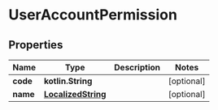 
# UserAccountPermission

## Properties
Name | Type | Description | Notes
------------ | ------------- | ------------- | -------------
**code** | **kotlin.String** |  |  [optional]
**name** | [**LocalizedString**](LocalizedString.md) |  |  [optional]



